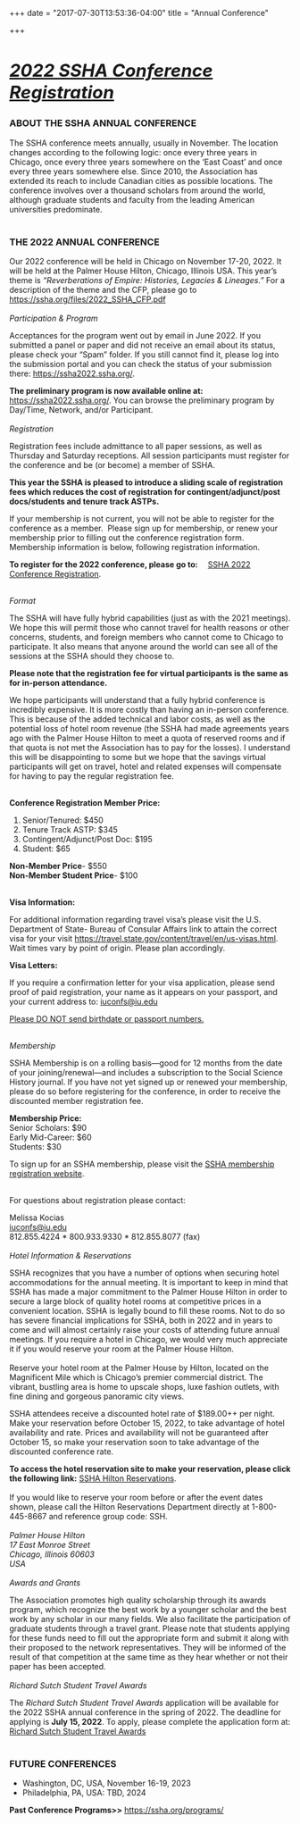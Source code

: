 +++
date = "2017-07-30T13:53:36-04:00"
title = "Annual Conference"

+++

### <h2><a href="https://indianauniv.ungerboeck.com/prod/emc00/register.aspx?OrgCode=10&EvtID=10985&AppCode=REG&CC=122080803651" target="_blank" role="button" class="btn btn-default btn-lg"><i><h2>2022 SSHA Conference Registration</h2></i></a></h2>

### **ABOUT THE SSHA ANNUAL CONFERENCE**  

The SSHA conference meets annually, usually in November. The location changes according to the following logic: once every three years in Chicago, once every three years somewhere on the ‘East Coast’ and once every three years somewhere else. Since 2010, the Association has extended its reach to include Canadian cities as possible locations. The conference involves over a thousand scholars from around the world, although graduate students and faculty from the leading American universities predominate.  
<br />  

### **THE 2022 ANNUAL CONFERENCE**  

Our 2022 conference will be held in Chicago on November 17-20, 2022.  It will be held at the Palmer House Hilton, Chicago, Illinois USA. This year’s theme is <i>“Reverberations of Empire: Histories, Legacies & Lineages.”</i> For a description of the theme and the CFP, please go to https://ssha.org/files/2022_SSHA_CFP.pdf  
<br />
<i>Participation & Program</i>   

Acceptances for the program went out by email in June 2022. If you submitted a panel or paper and did not receive an email about its status, please check your “Spam” folder. If you still cannot find it, please log into the submission portal and you can check the status of your submission there: https://ssha2022.ssha.org/.  

**The preliminary program is now available online at:** https://ssha2022.ssha.org/. You can browse the preliminary program by Day/Time, Network, and/or Participant.   
<br />
<i>Registration</i>

Registration fees include admittance to all paper sessions, as well as Thursday and Saturday receptions. All session participants must register for the conference and be (or become) a member of SSHA.  

**This year the SSHA is pleased to introduce a sliding scale of registration fees which reduces the cost of registration for contingent/adjunct/post docs/students and tenure track ASTPs.**  

If your membership is not current, you will not be able to register for the conference as a member.  Please sign up for membership, or renew your membership prior to filling out the conference registration form. Membership information is below, following registration information.  

**To register for the 2022 conference, please go to:** &emsp;<a href="https://indianauniv.ungerboeck.com/prod/emc00/register.aspx?OrgCode=10&EvtID=10985&AppCode=REG&CC=122080803651" target="_blank">SSHA 2022 Conference Registration</a>.

<br />
<i>Format</i>  

The SSHA will have fully hybrid capabilities (just as with the 2021 meetings). We hope this will permit those who cannot travel for health reasons or other concerns, students, and foreign members who cannot come to Chicago to participate. It also means that anyone around the world can see all of the sessions at the SSHA should they choose to.  

**Please note that the registration fee for virtual participants is the same as for in-person attendance.**  

We hope participants will understand that a fully hybrid conference is incredibly expensive. It is more costly than having an in-person conference. This is because of the added technical and labor costs, as well as the potential loss of hotel room revenue (the SSHA had made agreements years ago with the Palmer House Hilton to meet a quota of reserved rooms and if that quota is not met the Association has to pay for the losses). I understand this will be disappointing to some but we hope that the savings virtual participants will get on travel, hotel and related expenses will compensate for having to pay the regular registration fee.  
<br />

**Conference Registration Member Price:**  
1. Senior/Tenured: $450  
2. Tenure Track ASTP: $345  
3. Contingent/Adjunct/Post Doc: $195  
4. Student: $65  
 
**Non-Member Price**- $550  
**Non-Member Student Price**- $100  
<br />

**Visa Information:**  

For additional information regarding travel visa’s please visit the U.S. Department of State- Bureau of Consular Affairs link to attain the correct visa for your visit https://travel.state.gov/content/travel/en/us-visas.html. Wait times vary by point of origin. Please plan accordingly.

**Visa Letters:**  

If you require a confirmation letter for your visa application, please send proof of paid registration, your name as it appears on your passport, and your current address to: 
<iuconfs@iu.edu> 

<u>Please DO NOT send birthdate or passport numbers.</u>  

<br />
<i>Membership</i>  

SSHA Membership is on a rolling basis—good for 12 months from the date of your joining/renewal—and includes a subscription to the Social Science History journal. If you have not yet signed up or renewed your membership, please do so before registering for the conference, in order to receive the discounted member registration fee.  
 
**Membership Price:**  
Senior Scholars: $90  
Early Mid-Career: $60  
Students: $30  

To sign up for an SSHA membership, please visit the <a href="https://indianauniv-web.ungerboeck.com/mbd/mbd_p23_add_member.aspx?oc=10&cc=SSHA-MEMBER" target="_blank">SSHA membership registration website</a>.  

&emsp;  
For questions about registration please contact:  

Melissa Kocias  
<iuconfs@iu.edu>  
812.855.4224 * 800.933.9330 * 812.855.8077 (fax) 
<br />  
<i>Hotel Information & Reservations</i>  

SSHA recognizes that you have a number of options when securing hotel accommodations for the annual meeting.  It is important to keep in mind that SSHA has made a major commitment to the Palmer House Hilton in order to secure a large block of quality hotel rooms at competitive prices in a convenient location.  SSHA is legally bound to fill these rooms.  Not to do so has severe financial implications for SSHA, both in 2022 and in years to come and will almost certainly raise your costs of attending future annual meetings.  If you require a hotel in Chicago, we would very much appreciate it if you would reserve your room at the Palmer House Hilton.   
&emsp;  
Reserve your hotel room at the Palmer House by Hilton, located on the Magnificent Mile which is Chicago’s premier commercial district. The vibrant, bustling area is home to upscale shops, luxe fashion outlets, with fine dining and gorgeous panoramic city views.  

SSHA attendees receive a discounted hotel rate of $189.00++ per night. Make your reservation before October 15, 2022, to take advantage of hotel availability and rate. Prices and availability will not be guaranteed after October 15, so make your reservation soon to take advantage of the discounted conference rate.  

**To access the hotel reservation site to make your reservation, please click the following link:** <a href="https://book.passkey.com/event/50326880/owner/1455/home" target="_blank">SSHA Hilton Reservations</a>.  
&emsp;  
If you would like to reserve your room before or after the event dates shown, please call the Hilton Reservations Department directly at 1-800-445-8667 and reference group code: SSH.    
&emsp;  
<i>Palmer House Hilton  
17 East Monroe Street  
Chicago, Illinois 60603  
USA</i>  
<br />
<i>Awards and Grants</i>  

The Association promotes high quality scholarship through its awards program, which recognize the best work by a younger scholar and the best work by any scholar in our many fields. We also facilitate the participation of graduate students through a travel grant. Please note that students applying for these funds need to fill out the appropriate form and submit it along with their proposed to the network representatives. They will be informed of the result of that competition at the same time as they hear whether or not their paper has been accepted.  
<br />
<i>Richard Sutch Student Travel Awards</i>  

The _Richard Sutch Student Travel Awards_ application will be available for the 2022 SSHA annual conference in the spring of 2022. The deadline for applying is **July 15, 2022**. To apply, please complete the application form at: <a href="https://forms.gle/4rWx4wKiv5rxWAbY9" target="_blank">Richard Sutch Student Travel Awards</a>  
<br />
### **FUTURE CONFERENCES**  

- Washington, DC, USA, November 16-19, 2023  
- Philadelphia, PA, USA: TBD, 2024

**Past Conference Programs>>** https://ssha.org/programs/  